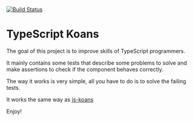 [![Build Status](https://app.travis-ci.com/openhoat/ts-koans-solutions.svg?token=Epg1qqwcpkp2akpnm3QK&branch=solutions)](https://app.travis-ci.com/openhoat/ts-koans-solutions)

# TypeScript Koans

The goal of this project is to improve skills of TypeScript programmers.

It mainly contains some tests that describe some problems to solve and make assertions to check if the component behaves correctly.

The way it works is very simple, all you have to do is to solve the failing tests.

It works the same way as [js-koans](https://github.com/openhoat/js-koans)

Enjoy!
